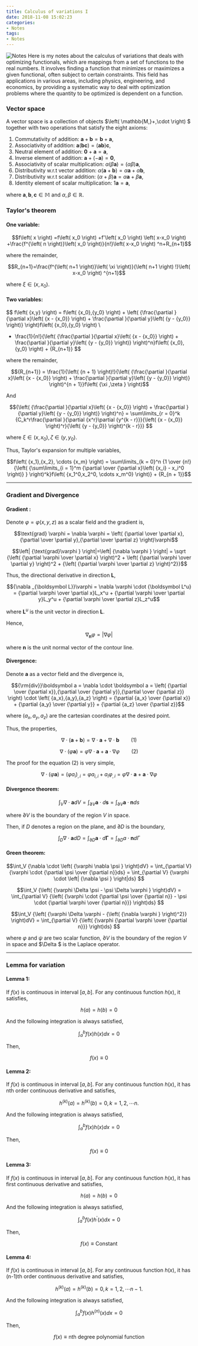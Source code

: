 ```yaml
---
title: Calculus of variations I
date: 2018-11-08 15:02:23
categories:
- Notes
tags:
- Notes 
---
```


![Notes](/uploads/images/0000/Notes.jpg)
Here is my notes about the calculus of variations that deals with optimizing functionals, which are mappings from a set of functions to the real numbers. It involves finding a function that minimizes or maximizes a given functional, often subject to certain constraints. This field has applications in various areas, including physics, engineering, and economics, by providing a systematic way to deal with optimization problems where the quantity to be optimized is dependent on a function.

<!-- more -->

### Vector space

A vector space is a collection of objects $\left( \mathbb{M,}+,\cdot \right) $ together with two operations that satisfy the eight axioms:

1. Commutativity of addition: $\boldsymbol{a}+\boldsymbol{b}=\boldsymbol{b}+\boldsymbol{a}$,
2. Associativity of addition: $\boldsymbol{a}\left( \boldsymbol{bc} \right) =\left( \boldsymbol{ab} \right) \boldsymbol{c}$,
3. Neutral element of addition: $\boldsymbol{0}+\boldsymbol{a}=\boldsymbol{a}$,
4. Inverse element of addition: $\boldsymbol{a}+\left( -\boldsymbol{a} \right) =\boldsymbol{0}$,
5. Associativity of scalar multiplication: $\alpha \left( \beta \boldsymbol{a} \right) =\left( \alpha \beta \right) \boldsymbol{a}$,
6. Distributivity w.r.t vector addition: $\alpha \left( \boldsymbol{a}+\boldsymbol{b} \right) =\alpha \boldsymbol{a}+\alpha \boldsymbol{b}$,
7. Distributivity w.r.t scalar addition: $\left( \alpha +\beta \right) \boldsymbol{a}=\alpha \boldsymbol{a}+\beta \boldsymbol{a}$,
8. Identity element of scalar multiplication: $1\boldsymbol{a}=\boldsymbol{a}$,

where $\boldsymbol{a},\boldsymbol{b} , \boldsymbol{c}  \in \mathbb M$ and $\alpha, \beta  \in \mathbb R$.

### Taylor's theorem

#### One variable:

$$f\left( x \right) =f\left( x_0 \right) +f'\left( x_0 \right) \left( x-x_0 \right) +\frac{f^{\left( n \right)}\left( x_0 \right)}{n!}\left( x-x_0 \right) ^n+R_{n+1}$$

where the remainder,

$$R_{n+1}=\frac{f^{\left( n+1 \right)}\left( \xi \right)}{\left( n+1 \right) !}\left( x-x_0 \right) ^{n+1}$$

where $\xi \in \left( x, x_0 \right)$.

#### Two variables:

$$
f\left( {x,y} \right) = f\left( {x_0},{y_0} \right) + \left( {\frac{\partial }{\partial x}\left( {x - {x_0}} \right) + \frac{\partial }{\partial y}\left( {y - {y_0}} \right)} \right)f\left( {x_0},{y_0} \right) \\
+ \frac{1}{n!}{\left( {\frac{\partial }{\partial x}\left( {x - {x_0}} \right) + \frac{\partial }{\partial y}\left( {y - {y_0}} \right)} \right)^n}f\left( {x_0},{y_0} \right) + {R_{n+1}} $$

where the remainder,

$${R_{n+1}} = \frac{1}{\left( {n + 1} \right)!}{\left( {\frac{\partial }{\partial x}\left( {x - {x_0}} \right) + \frac{\partial }{\partial y}\left( {y - {y_0}} \right)} \right)^{n + 1}}f\left( {\xi ,\zeta } \right)$$

And

$${\left( {\frac{\partial }{\partial x}\left( {x - {x_0}} \right) + \frac{\partial }{\partial y}\left( {y - {y_0}} \right)} \right)^n} = \sum\limits_{r = 0}^k {C_k^r\frac{\partial }{\partial {x^r}\partial {y^{k - r}}}{\left( {x - {x_0}} \right)^r}{\left( {y - {y_0}} \right)^{k - r}}} $$

where $\xi \in \left( x, x_0 \right), \zeta \in \left( y, y_0 \right)$.

Thus, Taylor's expansion for multiple variables,

$$f\left( {x_1},{x_2}, \cdots {x_m} \right) = \sum\limits_{k = 0}^n {1 \over {n!}{\left( {\sum\limits_{i = 1}^m {\partial \over {\partial x}\left( {x_i} - x_i^0 \right)} } \right)^k}f\left( {x_1^0,x_2^0, \cdots x_m^0} \right)} + {R_{n + 1}}$$

---

### Gradient and Divergence

#### Gradient :

Denote $\varphi = \varphi \left( {x,y,z} \right)$ as a scalar field and the gradient is,

$$\text{grad} \varphi = \nabla \varphi = \left( {\partial \over \partial x},{\partial \over \partial y},{\partial \over \partial z} \right)\varphi$$

$$\left| {\text{grad}\varphi } \right|=\left| {\nabla \varphi } \right| = \sqrt {\left( {\partial \varphi  \over \partial x} \right)^2 + \left( {\partial \varphi \over \partial y} \right)^2 + {\left( {\partial \varphi \over \partial z} \right)^2}}$$

Thus, the directional derivative in direction $\boldsymbol L$,

$${\nabla _{\boldsymbol L}}\varphi = \nabla \varphi \cdot {\boldsymbol L^u} = {\partial \varphi \over \partial x}L_x^u + {\partial \varphi \over \partial y}L_y^u + {\partial \varphi \over \partial z}L_z^u$$

where $\boldsymbol L^u$ is the unit vector in direction $\boldsymbol L$.

Hence,

$${\nabla _{\boldsymbol n}}\varphi = \left| {\nabla \varphi } \right|$$

where $\boldsymbol n$ is the unit normal vector of the contour line.

#### Divergence:

Denote $\boldsymbol a$ as a vector field and the divergence is,

$${\rm{div}}\boldsymbol a = \nabla \cdot \boldsymbol a = \left( {\partial \over {\partial x}},{\partial \over {\partial y}},{\partial \over {\partial z}} \right) \cdot \left( {a_x},{a_y},{a_z} \right) = {\partial {a_x} \over {\partial x}} + {\partial {a_y} \over {\partial y}} + {\partial {a_z} \over {\partial z}}$$

where $\left( {a_x},{a_y},{a_z} \right)$ are the cartesian coordinates at the desired point.

Thus, the properties,

$$\nabla \cdot \left( {\boldsymbol a + \boldsymbol b} \right) = \nabla \cdot \boldsymbol a + \nabla \cdot \boldsymbol b \qquad (1)$$

$$\nabla \cdot \left( {\varphi \boldsymbol a} \right) = \varphi \nabla \cdot \boldsymbol a + \boldsymbol a \cdot\nabla  \varphi \qquad (2)$$

The proof for the equation $(2)$ is very simple,

$$\nabla \cdot \left( {\varphi \boldsymbol a} \right) = {\left( {\varphi {a_i}} \right)_{,i}} = \varphi {a_{i,i}} + {a_i}{\varphi _{,i}} = \varphi \nabla \cdot \boldsymbol a + \boldsymbol a \cdot \nabla \varphi $$

#### Divergence theorem:

$$\int_V {\nabla \cdot \boldsymbol adV} = \int_{\partial V} {\boldsymbol a \cdot d\boldsymbol s} = \int_{\partial V} {\boldsymbol a \cdot \boldsymbol n ds} $$

where ${\partial V}$ is the boundary of the region $V$ in space.

Then, if $D$ denotes a region on the plane, and ${\partial D}$ is the boundary,

$$\int_D {\nabla \cdot \boldsymbol adD} = \int_{\partial D} {\boldsymbol a \cdot d \boldsymbol \Gamma } = \int_{\partial D} {a \cdot \boldsymbol nd\Gamma } $$

#### Green theorem:

$$\int_V {\nabla \cdot \left( {\varphi \nabla \psi } \right)dV} = \int_{\partial V} {\varphi \cdot {\partial \psi  \over {\partial n}}ds} = \int_{\partial V} {\varphi \cdot \left| {\nabla \psi } \right|ds} $$

$$\int_V {\left( {\varphi \Delta \psi - \psi \Delta \varphi } \right)dV} = \int_{\partial V} {\left( {\varphi \cdot {\partial \psi  \over {\partial n}} - \psi \cdot {\partial \varphi  \over {\partial n}}} \right)ds} $$

$$\int_V {\left( {\varphi \Delta \varphi - {\left( {\nabla \varphi } \right)^2}} \right)dV} = \int_{\partial V} {\left( {\varphi {\partial \varphi  \over {\partial n}}} \right)ds} $$

where $\varphi$ and $\psi$ are two scalar function, ${\partial V}$ is the boundary of the region $V$ in space and $\Delta $ is the Laplace operator.

---

### Lemma for variation

#### Lemma 1:

If $f\left( x \right)$ is continuous in interval $\left[ {a,b} \right]$. For any continuous function $h\left( x \right)$, it satisfies,

$$h\left( a \right) = h\left( b \right) = 0$$

And the following integration is always satisfied,

$$\int_a^b {f\left( x \right)h\left( x \right)dx} = 0$$

Then,

$$f\left( x \right) \equiv 0$$

#### Lemma 2:

If $f\left( x \right)$ is continuous in interval $\left[ {a,b} \right]$. For any continuous function $h\left( x \right)$, it has nth order continuous derivative and satisfies,

$${h^{\left( k \right)}}\left( a \right) = {h^{\left( k \right)}}\left( b \right) = 0,k = 1,2, \cdots n.$$

And the following integration is always satisfied,

$$\int_a^b {f\left( x \right)h\left( x \right)dx} = 0$$

Then,

$$f\left( x \right) \equiv 0$$

#### Lemma 3:

If $f\left( x \right)$ is continuous in interval $\left[ {a,b} \right]$. For any continuous function $h\left( x \right)$, it has first continuous derivative and satisfies,

$${h}\left( a \right) = {h}\left( b \right) = 0$$

And the following integration is always satisfied,

$$\int_a^b {f\left( x \right)h^{\prime}\left( x \right)dx} = 0$$

Then,

$$f\left( x \right) \equiv \text{Constant}$$

#### Lemma 4:

If $f\left( x \right)$ is continuous in interval $\left[ {a,b} \right]$. For any continuous function $h\left( x \right)$, it has (n-1)th order continuous derivative and satisfies,

$${h^{\left( k \right)}}\left( a \right) = {h^{\left( k \right)}}\left( b \right) = 0,k = 1,2, \cdots n-1.$$

And the following integration is always satisfied,

$$\int_a^b {f\left( x \right)h^{(n)}\left( x \right)dx} = 0$$

Then,

$$f\left( x \right) \equiv \text{nth degree polynomial function}$$